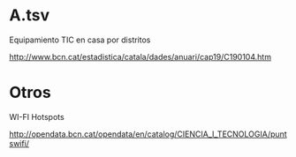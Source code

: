 A.tsv
=====

Equipamiento TIC en casa por distritos

http://www.bcn.cat/estadistica/catala/dades/anuari/cap19/C190104.htm

Otros
==============

WI-FI Hotspots

http://opendata.bcn.cat/opendata/en/catalog/CIENCIA_I_TECNOLOGIA/puntswifi/


